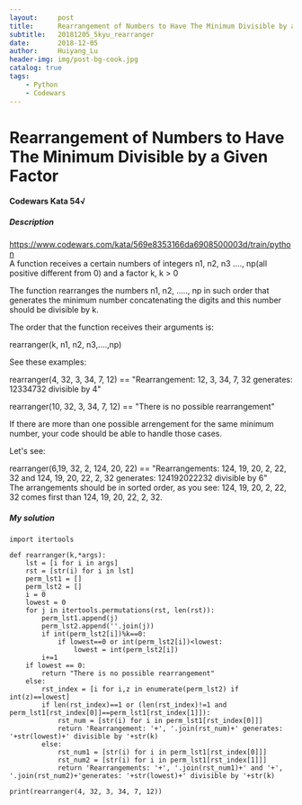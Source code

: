 ```yaml
---
layout:     post
title:      Rearrangement of Numbers to Have The Minimum Divisible by a Given Factor
subtitle:   20181205_5kyu_rearranger
date:       2018-12-05
author:     Huiyang_Lu
header-img: img/post-bg-cook.jpg
catalog: true
tags:
    - Python
    - Codewars
---
```

# Rearrangement of Numbers to Have The Minimum Divisible by a Given Factor
#### Codewars Kata 54√
##### Description
https://www.codewars.com/kata/569e8353166da6908500003d/train/python  
A function receives a certain numbers of integers n1, n2, n3 ...., np(all positive different from 0) and a factor k, k > 0  
  
The function rearranges the numbers n1, n2, ....., np in such order that generates the minimum number concatenating the digits and this number should be divisible by k.  
  
The order that the function receives their arguments is:  
  
rearranger(k, n1, n2, n3,....,np)  

See these examples:   
  
rearranger(4, 32, 3, 34, 7, 12) == "Rearrangement: 12, 3, 34, 7, 32 generates: 12334732 divisible by 4"  
  
rearranger(10, 32, 3, 34, 7, 12) ==  "There is no possible rearrangement"  

If there are more than one possible arrengement for the same minimum number, your code should be able to handle those cases.  
  
Let's see:  
  
rearranger(6,19, 32, 2, 124, 20, 22) == "Rearrangements: 124, 19, 20, 2, 22, 32 and 124, 19, 20, 22, 2, 32 generates: 124192022232 divisible by 6"  
The arrangements should be in sorted order, as you see: 124, 19, 20, 2, 22, 32 comes first than 124, 19, 20, 22, 2, 32.  
  
##### My solution  
    import itertools

    def rearranger(k,*args):
        lst = [i for i in args]
        rst = [str(i) for i in lst]
        perm_lst1 = []
        perm_lst2 = []
        i = 0
        lowest = 0
        for j in itertools.permutations(rst, len(rst)):
            perm_lst1.append(j)
            perm_lst2.append(''.join(j))
            if int(perm_lst2[i])%k==0:
                if lowest==0 or int(perm_lst2[i])<lowest:
                    lowest = int(perm_lst2[i])
            i+=1
        if lowest == 0:
            return "There is no possible rearrangement"
        else:
            rst_index = [i for i,z in enumerate(perm_lst2) if int(z)==lowest]
            if len(rst_index)==1 or (len(rst_index)!=1 and perm_lst1[rst_index[0]]==perm_lst1[rst_index[1]]):
                rst_num = [str(i) for i in perm_lst1[rst_index[0]]]
                return 'Rearrangement: '+', '.join(rst_num)+' generates: '+str(lowest)+' divisible by '+str(k)
            else:
                rst_num1 = [str(i) for i in perm_lst1[rst_index[0]]]
                rst_num2 = [str(i) for i in perm_lst1[rst_index[1]]]
                return 'Rearrangements: '+', '.join(rst_num1)+' and '+', '.join(rst_num2)+'generates: '+str(lowest)+' divisible by '+str(k)

    print(rearranger(4, 32, 3, 34, 7, 12))